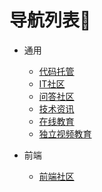导航列表🚀
========

- 通用
    - [代码托管](common/code_manager.yml)
    - [IT社区](common/it_community.yml)
    - [问答社区](common/qa.yml)
    - [技术资讯](common/it_news.yml)
    - [在线教育](common/online_eduction_org.yml)
    - [独立视频教育](common/online_eduction_org.yml)
   
- 前端
    - [前端社区](frontend/community.md)

